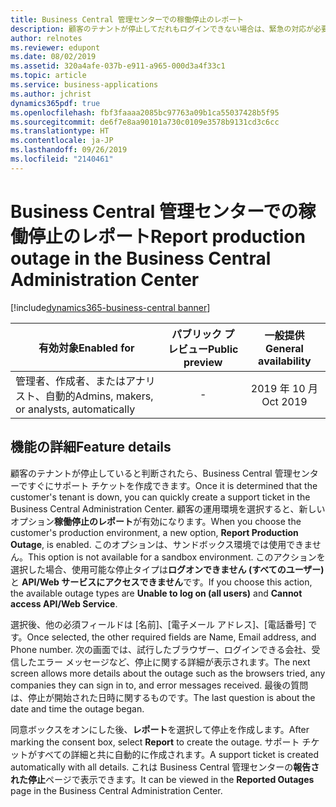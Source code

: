```yaml
---
title: Business Central 管理センターでの稼働停止のレポート
description: 顧客のテナントが停止してだれもログインできない場合は、緊急の対応が必要な重大な状況です。 Business Central 管理センターでは、パートナーはサポート チケットを自動的に作成する新しい [稼働停止のレポート] オプションを使用できるようになりました。
author: relnotes
ms.reviewer: edupont
ms.date: 08/02/2019
ms.assetid: 320a4afe-037b-e911-a965-000d3a4f33c1
ms.topic: article
ms.service: business-applications
ms.author: jchrist
dynamics365pdf: true
ms.openlocfilehash: fbf3faaaa2085bc97763a09b1ca55037428b5f95
ms.sourcegitcommit: de6f7e8aa90101a730c0109e3578b9131cd3c6cc
ms.translationtype: HT
ms.contentlocale: ja-JP
ms.lasthandoff: 09/26/2019
ms.locfileid: "2140461"
---
```

# <a name="report-production-outage-in-the-business-central-administration-center"></a><span data-ttu-id="11178-104">Business Central 管理センターでの稼働停止のレポート</span><span class="sxs-lookup"><span data-stu-id="11178-104">Report production outage in the Business Central Administration Center</span></span>
[!include[dynamics365-business-central banner](../includes/dynamics365-business-central.md)]

| <span data-ttu-id="11178-105">有効対象</span><span class="sxs-lookup"><span data-stu-id="11178-105">Enabled for</span></span>    |  <span data-ttu-id="11178-106">パブリック プレビュー</span><span class="sxs-lookup"><span data-stu-id="11178-106">Public preview</span></span> | <span data-ttu-id="11178-107">一般提供</span><span class="sxs-lookup"><span data-stu-id="11178-107">General availability</span></span> | 
| ---------- | :----------: |:----------: |
|<span data-ttu-id="11178-108">管理者、作成者、またはアナリスト、自動的</span><span class="sxs-lookup"><span data-stu-id="11178-108">Admins, makers, or analysts, automatically</span></span>|-| <span data-ttu-id="11178-109">2019 年 10 月</span><span class="sxs-lookup"><span data-stu-id="11178-109">Oct 2019</span></span>|






## <a name="feature-details"></a><span data-ttu-id="11178-110">機能の詳細</span><span class="sxs-lookup"><span data-stu-id="11178-110">Feature details</span></span>
<!--feature detail start -->
<span data-ttu-id="11178-111">顧客のテナントが停止していると判断されたら、Business Central 管理センターですぐにサポート チケットを作成できます。</span><span class="sxs-lookup"><span data-stu-id="11178-111">Once it is determined that the customer's tenant is down, you can quickly create a support ticket in the Business Central Administration Center.</span></span> <span data-ttu-id="11178-112">顧客の運用環境を選択すると、新しいオプション**稼働停止のレポート**が有効になります。</span><span class="sxs-lookup"><span data-stu-id="11178-112">When you choose the customer's production environment, a new option, **Report Production Outage**, is enabled.</span></span> <span data-ttu-id="11178-113">このオプションは、サンドボックス環境では使用できません。</span><span class="sxs-lookup"><span data-stu-id="11178-113">This option is not available for a sandbox environment.</span></span> <span data-ttu-id="11178-114">このアクションを選択した場合、使用可能な停止タイプは**ログオンできません (すべてのユーザー)** と **API/Web サービスにアクセスできません**です。</span><span class="sxs-lookup"><span data-stu-id="11178-114">If you choose this action, the available outage types are **Unable to log on (all users)** and **Cannot access API/Web Service**.</span></span> 

<span data-ttu-id="11178-115">選択後、他の必須フィールドは [名前]、[電子メール アドレス]、[電話番号] です。</span><span class="sxs-lookup"><span data-stu-id="11178-115">Once selected, the other required fields are Name, Email address, and Phone number.</span></span> <span data-ttu-id="11178-116">次の画面では、試行したブラウザー、ログインできる会社、受信したエラー メッセージなど、停止に関する詳細が表示されます。</span><span class="sxs-lookup"><span data-stu-id="11178-116">The next screen allows more details about the outage such as the browsers tried, any companies they can sign in to, and error messages received.</span></span> <span data-ttu-id="11178-117">最後の質問は、停止が開始された日時に関するものです。</span><span class="sxs-lookup"><span data-stu-id="11178-117">The last question is about the date and time the outage began.</span></span> 

<span data-ttu-id="11178-118">同意ボックスをオンにした後、**レポート**を選択して停止を作成します。</span><span class="sxs-lookup"><span data-stu-id="11178-118">After marking the consent box, select **Report** to create the outage.</span></span> <span data-ttu-id="11178-119">サポート チケットがすべての詳細と共に自動的に作成されます。</span><span class="sxs-lookup"><span data-stu-id="11178-119">A support ticket is created automatically with all details.</span></span> <span data-ttu-id="11178-120">これは Business Central 管理センターの**報告された停止**ページで表示できます。</span><span class="sxs-lookup"><span data-stu-id="11178-120">It can be viewed in the **Reported Outages** page in the Business Central Administration Center.</span></span> 
<!--feature detail end -->











